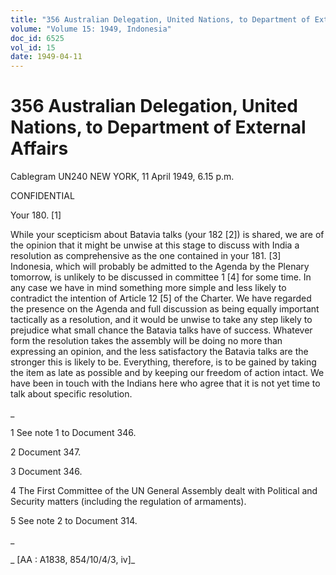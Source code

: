 ```yaml
---
title: "356 Australian Delegation, United Nations, to Department of External Affairs"
volume: "Volume 15: 1949, Indonesia"
doc_id: 6525
vol_id: 15
date: 1949-04-11
---
```


# 356 Australian Delegation, United Nations, to Department of External Affairs

Cablegram UN240 NEW YORK, 11 April 1949, 6.15 p.m.

CONFIDENTIAL

Your 180. [1]

While your scepticism about Batavia talks (your 182 [2]) is shared, we are of the opinion that it might be unwise at this stage to discuss with India a resolution as comprehensive as the one contained in your 181. [3] Indonesia, which will probably be admitted to the Agenda by the Plenary tomorrow, is unlikely to be discussed in committee 1 [4] for some time. In any case we have in mind something more simple and less likely to contradict the intention of Article 12 [5] of the Charter. We have regarded the presence on the Agenda and full discussion as being equally important tactically as a resolution, and it would be unwise to take any step likely to prejudice what small chance the Batavia talks have of success. Whatever form the resolution takes the assembly will be doing no more than expressing an opinion, and the less satisfactory the Batavia talks are the stronger this is likely to be. Everything, therefore, is to be gained by taking the item as late as possible and by keeping our freedom of action intact. We have been in touch with the Indians here who agree that it is not yet time to talk about specific resolution.

_

1 See note 1 to Document 346.

2 Document 347.

3 Document 346.

4 The First Committee of the UN General Assembly dealt with Political and Security matters (including the regulation of armaments).

5 See note 2 to Document 314.

_

_ [AA : A1838, 854/10/4/3, iv]_
